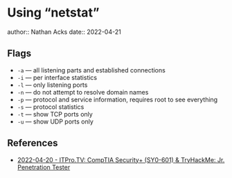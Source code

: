 # Using “netstat”

author:: Nathan Acks
date:: 2022-04-21

## Flags

* `-a` — all listening parts and established connections
* `-i` — per interface statistics
* `-l` — only listening ports
* `-n` — do not attempt to resolve domain names
* `-p` — protocol and service information, requires root to see everything
* `-s` — protocol statistics
* `-t` — show TCP ports only
* `-u` — show UDP ports only

## References

* [2022-04-20 - ITPro.TV: CompTIA Security+ (SY0-601) & TryHackMe: Jr. Penetration Tester](../log/2022-04-20-itprotv-comptia-security-plus-and-tryhackme-jr-penetration-tester.md)
